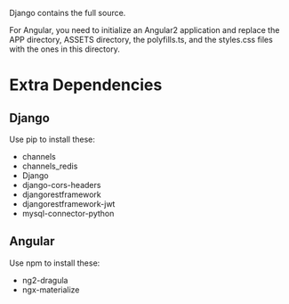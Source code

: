 Django contains the full source.

For Angular, you need to initialize an Angular2 application and replace the APP directory, ASSETS directory, the polyfills.ts, and the styles.css files with the ones in this directory.

Extra Dependencies
==================

Django
------

Use pip to install these:

* channels
* channels_redis
* Django
* django-cors-headers
* djangorestframework
* djangorestframework-jwt
* mysql-connector-python

Angular
-------

Use npm to install these:

* ng2-dragula
* ngx-materialize



